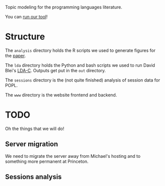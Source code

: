 Topic modeling for the programming languages literature.

You can [run our tool](http://tmpl.weaselhat.com)!

# Structure

The `analysis` directory holds the R scripts we used to generate
figures for the
[paper](http://www.cs.pomona.edu/~michael/papers/snapl2015.pdf).

The `lda` directory holds the Python and bash scripts we used to run
David Blei's [LDA-C](https://github.com/Blei-Lab/lda-c). Outputs get
put in the `out` directory.

The `sessions` directory is the (not quite finished) analysis of
session data for POPL.

The `www` directory is the website frontend and backend.

# TODO

Oh the things that we will do!

## Server migration

We need to migrate the server away from Michael's hosting and to
something more permanent at Princeton.

## Sessions analysis
